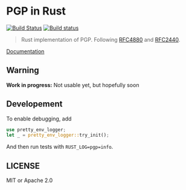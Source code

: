 # PGP in Rust

[![Build Status](https://travis-ci.org/dignifiedquire/pgp.svg?branch=master)](https://travis-ci.org/dignifiedquire/pgp) [![Build status](https://ci.appveyor.com/api/projects/status/d1knobws948pyynk/branch/master?svg=true)](https://ci.appveyor.com/project/dignifiedquire/pgp/branch/master)

> Rust implementation of PGP. Following [RFC4880](https://tools.ietf.org/html/rfc4880.html) and [RFC2440](https://tools.ietf.org/html/rfc2440).

[Documentation](https://docs.rs/pgp)

## Warning

**Work in progress:** Not usable yet, but hopefully soon

## Developement

To enable debugging, add

```rust
use pretty_env_logger;
let _ = pretty_env_logger::try_init();
```

And then run tests with `RUST_LOG=pgp=info`.

## LICENSE

MIT or Apache 2.0
